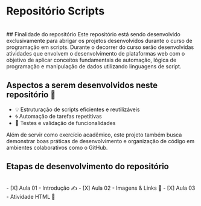 # Repositório Scripts
<br>
## Finalidade do repositório 
Este repositório está sendo desenvolvido exclusivamente para abrigar os projetos desenvolvidos durante o curso de programação em scripts. Durante o decorrer do curso serão desenvolvidas atividades que envolvem o desenvolvimento de plataformas web com o objetivo de aplicar conceitos fundamentais de automação, lógica de programação e manipulação de dados utilizando linguagens de script.

## Aspectos a serem desenvolvidos neste repositório 🚀
<ul>
        <li>💡 Estruturação de scripts eficientes e reutilizáveis</li>
        <li>🌀 Automação de tarefas repetitivas</li>
        <li>🧪 Testes e validação de funcionalidades</li>
</ul>
Além de servir como exercício acadêmico, este projeto também busca demonstrar boas práticas de desenvolvimento e organização de código em ambientes colaborativos como o GitHub.

## Etapas de desenvolvimento do repositório
<br>
- [X] Aula 01 - Introdução ✍️
- [X] Aula 02 - Imagens & Links 📸
- [X] Aula 03 - Atividade HTML 🚀
